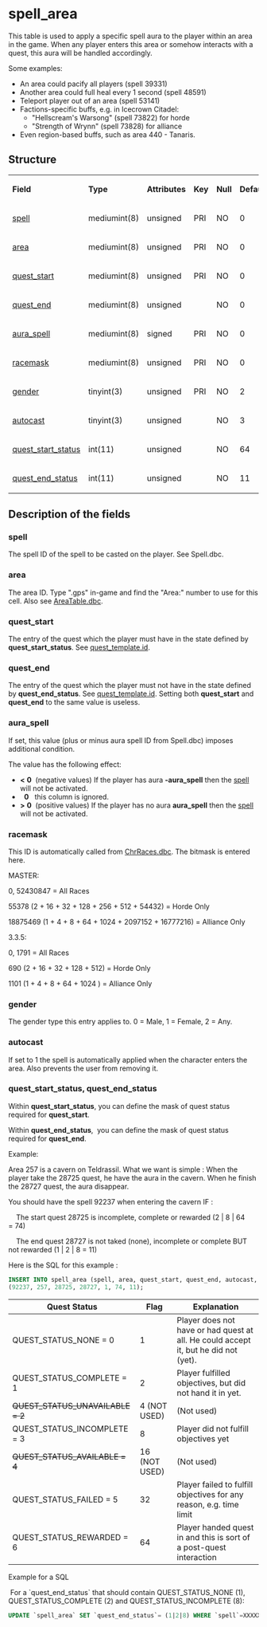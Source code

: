 # spell\_area

This table is used to apply a specific spell aura to the player within an area in the game. When any player enters this area or somehow interacts with a quest, this aura will be handled accordingly.

Some examples:

-   An area could pacify all players (spell 39331)
-   Another area could full heal every 1 second (spell 48591)
-   Teleport player out of an area (spell 53141)
-   Factions-specific buffs, e.g. in Icecrown Citadel:
    -   "Hellscream's Warsong" (spell 73822) for horde 
    -   "Strength of Wrynn" (spell 73828) for alliance
-   Even region-based buffs, such as area 440 - Tanaris.

## Structure

<table>
<tbody>
<tr>
<td><p><strong>Field</strong></p></td>
<td><p><strong>Type</strong></p></td>
<td><p><strong>Attributes</strong></p></td>
<td><p><strong>Key</strong></p></td>
<td><p><strong>Null</strong></p></td>
<td><p><strong>Default</strong></p></td>
<td><p><strong>Extra</strong></p></td>
<td><p><strong>Comment</strong></p></td>
</tr>
<tr>
<td><p><a href="#spell">spell</a></p></td>
<td><p>mediumint(8)</p></td>
<td><p>unsigned</p></td>
<td><p>PRI</p></td>
<td><p>NO</p></td>
<td><p>0</p></td>
<td><p><br />
</p></td>
<td><p><br />
</p></td>
</tr>
<tr>
<td><p><a href="#area">area</a></p></td>
<td><p>mediumint(8)</p></td>
<td><p>unsigned</p></td>
<td><p>PRI</p></td>
<td><p>NO</p></td>
<td><p>0</p></td>
<td><p><br />
</p></td>
<td><p><br />
</p></td>
</tr>
<tr>
<td><p><a href="#quest_start">quest_start</a></p></td>
<td><p>mediumint(8)</p></td>
<td><p>unsigned</p></td>
<td><p>PRI</p></td>
<td><p>NO</p></td>
<td><p>0</p></td>
<td><p><br />
</p></td>
<td><p><br />
</p></td>
</tr>
<tr>
<td><p><a href="#quest_end">quest_end</a></p></td>
<td><p>mediumint(8)</p></td>
<td><p>unsigned</p></td>
<td><p><br />
</p></td>
<td><p>NO</p></td>
<td><p>0</p></td>
<td><p><br />
</p></td>
<td><p><br />
</p></td>
</tr>
<tr>
<td><p><a href="#aura_spell">aura_spell</a></p></td>
<td><p>mediumint(8)</p></td>
<td><p>signed</p></td>
<td><p>PRI</p></td>
<td><p>NO</p></td>
<td><p>0</p></td>
<td><p><br />
</p></td>
<td><p><br />
</p></td>
</tr>
<tr>
<td><p><a href="#racemask">racemask</a></p></td>
<td><p>mediumint(8)</p></td>
<td><p>unsigned</p></td>
<td><p>PRI</p></td>
<td><p>NO</p></td>
<td><p>0</p></td>
<td><p><br />
</p></td>
<td><p><br />
</p></td>
</tr>
<tr>
<td><p><a href="#gender">gender</a></p></td>
<td><p>tinyint(3)</p></td>
<td><p>unsigned</p></td>
<td><p>PRI</p></td>
<td><p>NO</p></td>
<td><p>2</p></td>
<td><p><br />
</p></td>
<td><p><br />
</p></td>
</tr>
<tr>
<td><p><a href="#autocast">autocast</a></p></td>
<td><p>tinyint(3)</p></td>
<td><p>unsigned</p></td>
<td><p><br />
</p></td>
<td><p>NO</p></td>
<td><p>3</p></td>
<td><p><br />
</p></td>
<td><p><br />
</p></td>
</tr>
<tr>
<td><p><a href="#quest_start_status-quest_end_status">quest_start_status</a></p></td>
<td><p>int(11)</p></td>
<td><p>unsigned</p></td>
<td><p><br />
</p></td>
<td><p>NO</p></td>
<td><p>64</p></td>
<td><p><br />
</p></td>
<td><p><br />
</p></td>
</tr>
<tr>
<td><p><a href="#quest_start_status-quest_end_status">quest_end_status</a></p></td>
<td><p>int(11)</p></td>
<td><p>unsigned</p></td>
<td><p><br />
</p></td>
<td><p>NO</p></td>
<td><p>11</p></td>
<td><p><br />
</p></td>
<td><p><br />
</p></td>
</tr>
</tbody>
</table>

## Description of the fields

### spell

The spell ID of the spell to be casted on the player. See Spell.dbc.

### area

The area ID. Type ".gps" in-game and find the "Area:" number to use for this cell. Also see [AreaTable.dbc](../../dbc/AreaTable.md).

### quest\_start

The entry of the quest which the player must have in the state defined by **quest\_start\_status**. See [quest\_template.id](quest_template.md#id).

### quest\_end

The entry of the quest which the player must not have in the state defined by **quest\_end\_status**. See [quest\_template.id](quest_template.md#id). Setting both **quest\_start** and **quest\_end** to the same value is useless.

### aura\_spell

If set, this value (plus or minus aura spell ID from Spell.dbc) imposes additional condition.

The value has the following effect:

-   **&lt;** **0**  (negative values) If the player has aura **-aura\_spell** then the [spell](#spell) will not be activated.
-     **0**   this column is ignored.
-   **&gt;** **0**  (positive values) If the player has no aura **aura\_spell** then the [spell](#spell) will not be activated.

### racemask

This ID is automatically called from [ChrRaces.dbc](../../dbc/ChrRaces.md). The bitmask is entered here.

MASTER:

0, 52430847 = All Races

55378 (2 + 16 + 32 + 128 + 256 + 512 + 54432) = Horde Only

18875469 (1 + 4 + 8 + 64 + 1024 + 2097152 + 16777216) = Alliance Only

3.3.5:

0, 1791 = All Races

690 (2 + 16 + 32 + 128 + 512) = Horde Only

1101 (1 + 4 + 8 + 64 + 1024 ) = Alliance Only

### gender

The gender type this entry applies to. 0 = Male, 1 = Female, 2 = Any.

### autocast

If set to 1 the spell is automatically applied when the character enters the area. Also prevents the user from removing it.

### quest\_start\_status, quest\_end\_status

Within **quest\_start\_status**, you can define the mask of quest status required for **quest\_start**.

Within **quest\_end\_status**,  you can define the mask of quest status required for **quest\_end**. 

Example:

Area 257 is a cavern on Teldrassil. What we want is simple : When the player take the 28725 quest, he have the aura in the cavern. When he finish the 28727 quest, the aura disappear.

You should have the spell 92237 when entering the cavern IF :

    The start quest 28725 is incomplete, complete or rewarded (2 | 8 | 64 = 74)

    The end quest 28727 is not taked (none), incomplete or complete BUT not rewarded (1 | 2 | 8 = 11)

Here is the SQL for this example : 

```sql
INSERT INTO spell_area (spell, area, quest_start, quest_end, autocast, quest_start_status, quest_end_status) VALUES 
(92237, 257, 28725, 28727, 1, 74, 11);
```

| Quest Status                       | Flag          | Explanation                                                                         |
|------------------------------------|---------------|-------------------------------------------------------------------------------------|
| QUEST\_STATUS\_NONE = 0            | 1             | Player does not have or had quest at all. He could accept it, but he did not (yet). |
| QUEST\_STATUS\_COMPLETE = 1        | 2             | Player fulfilled objectives, but did not hand it in yet.                            |
| ~~QUEST\_STATUS\_UNAVAILABLE = 2~~ | 4 (NOT USED)  | (Not used)                                                                          |
| QUEST\_STATUS\_INCOMPLETE = 3      | 8             | Player did not fulfill objectives yet                                               |
| ~~QUEST\_STATUS\_AVAILABLE = 4~~   | 16 (NOT USED) | (Not used)                                                                          |
| QUEST\_STATUS\_FAILED = 5          | 32            | Player failed to fulfill objectives for any reason, e.g. time limit                 |
| QUEST\_STATUS\_REWARDED = 6        | 64            | Player handed quest in and this is sort of a post-quest interaction                 |

Example for a SQL

 For a \`quest\_end\_status\` that should contain QUEST\_STATUS\_NONE (1), QUEST\_STATUS\_COMPLETE (2) and QUEST\_STATUS\_INCOMPLETE (8):

``` sql
UPDATE `spell_area` SET `quest_end_status`= (1|2|8) WHERE `spell`=XXXXX AND `area`=YYYY; -- equivalent to `quest_end_status`= 11
```
